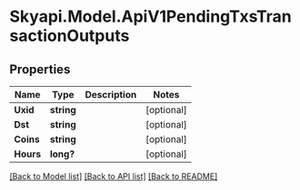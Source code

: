 
# Skyapi.Model.ApiV1PendingTxsTransactionOutputs

## Properties

Name | Type | Description | Notes
------------ | ------------- | ------------- | -------------
**Uxid** | **string** |  | [optional] 
**Dst** | **string** |  | [optional] 
**Coins** | **string** |  | [optional] 
**Hours** | **long?** |  | [optional] 

[[Back to Model list]](../README.md#documentation-for-models)
[[Back to API list]](../README.md#documentation-for-api-endpoints)
[[Back to README]](../README.md)

